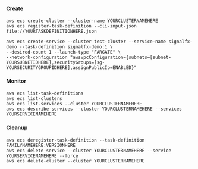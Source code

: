 #### Create

`aws ecs create-cluster --cluster-name YOURCLUSTERNAMEHERE`   
`aws ecs register-task-definition --cli-input-json file://YOURTASKDEFINITIONHERE.json`   

`aws ecs create-service --cluster test-cluster --service-name signalfx-demo --task-definition signalfx-demo:1 \`   
`--desired-count 1 --launch-type "FARGATE" \`   
`--network-configuration "awsvpcConfiguration={subnets=[subnet-YOURSUBNETIDHERE],securityGroups=[sg-YOURSECURITYGROUPIDHERE],assignPublicIp=ENABLED}"`

#### Monitor   
    
`aws ecs list-task-definitions`   
`aws ecs list-clusters`  
`aws ecs list-services --cluster YOURCLUSTERNAMEHERE`   
`aws ecs describe-services --cluster YOURCLUSTERNAMEHERE --services YOURSERVICENAMEHERE`   

#### Cleanup   
    
`aws ecs deregister-task-definition --task-definition FAMILYNAMEHERE:VERSIONHERE`   
`aws ecs delete-service --cluster YOURCLUSTERNAMEHERE --service YOURSERVICENAMEHERE --force`   
`aws ecs delete-cluster --cluster YOURCLUSTERNAMEHERE`
